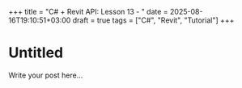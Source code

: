 +++
title = "C# + Revit API: Lesson 13 - "
date = 2025-08-16T19:10:51+03:00
draft = true
tags = ["C#", "Revit", "Tutorial"]
+++

# Untitled

Write your post here...

